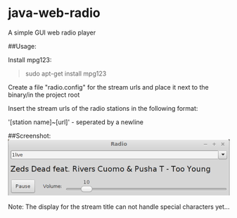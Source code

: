 # java-web-radio
A simple GUI web radio player

##Usage:
  
Install mpg123:  
  
>sudo apt-get install mpg123  
  
Create a file "radio.config" for the stream urls and place it next to the binary/in the project root   
  
Insert the stream urls of the radio stations in the following format:  
  
'[station name]~[url]' - seperated by a newline  

##Screenshot:
![Screenshot](/radio.png?raw=true)

  

Note: The display for the stream title can not handle special characters yet...